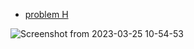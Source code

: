 - [problem H](https://codeforces.com/gym/397845)

![Screenshot from 2023-03-25 10-54-53](https://user-images.githubusercontent.com/105644935/227707608-ac46a88c-b0b0-4625-8532-5945ca72567c.png)
